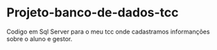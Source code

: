 # Projeto-banco-de-dados-tcc
Codigo em Sql Server para o meu tcc onde cadastramos informanções sobre o aluno e gestor.
